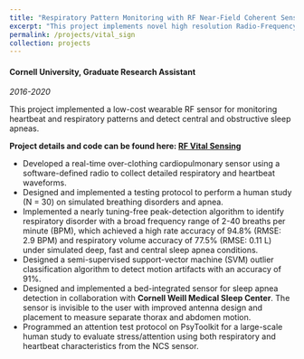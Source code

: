 ```yaml
---
title: "Respiratory Pattern Monitoring with RF Near-Field Coherent Sensing (NCS)"
excerpt: "This project implements novel high resolution Radio-Frequency (RF) imaging in indoor environment to monitor untagged people or objects."
permalink: /projects/vital_sign
collection: projects
---
```

#### Cornell University, Graduate Research Assistant
*2016-2020*

This project implemented a low-cost wearable RF sensor for monitoring heartbeat and respiratory patterns and detect central and obstructive sleep apneas.

**Project details and code can be found here: [RF Vital Sensing](https://psharma15.github.io/RF-Vital-Sensing/)**

  * Developed a real-time over-clothing cardiopulmonary sensor using a software-defined radio to collect detailed respiratory and heartbeat waveforms. 
  * Designed and implemented a testing protocol to perform a human study (N = 30) on simulated breathing disorders and apnea.
  * Implemented a nearly tuning-free peak-detection algorithm to identify respiratory disorder with a broad frequency range of 2-40 breaths per minute (BPM), which achieved a high rate accuracy of 94.8% (RMSE: 2.9 BPM) and respiratory volume accuracy of 77.5% (RMSE: 0.11 L) under simulated deep, fast and central sleep apnea conditions.
  * Designed a semi-supervised support-vector machine (SVM) outlier classification algorithm to detect motion artifacts with an accuracy of 91%.
  * Designed and implemented a bed-integrated sensor for sleep apnea detection in collaboration with **Cornell Weill Medical Sleep Center**. The sensor is invisible to the user with improved antenna design and placement to measure separate thorax and abdomen motion.
  * Programmed an attention test protocol on PsyToolkit for a large-scale human study to evaluate stress/attention using both respiratory and heartbeat characteristics from the NCS sensor.
